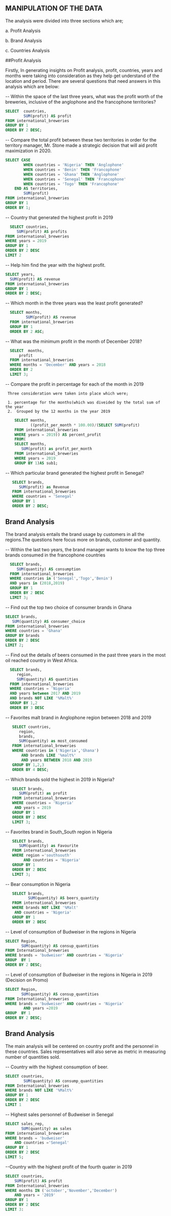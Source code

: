## MANIPULATION OF THE DATA

The analysis were divided into three sections which are;

a. Profit Analysis

b. Brand Analysis

c. Countries Analysis

##Profit Analysis

Firstly, In generating insights on Profit analysis, profit, countries, years and months were taking into consideration as they help get understand of the location and period. 
There are several questions that need answers in this analysis which are below:

 --  Within the space of the last three years, what was the profit worth of the breweries, inclusive of the anglophone and the francophone territories?
 
 ```SQL
 SELECT  countries,
         SUM(profit) AS profit
 FROM international_breweries
 GROUP BY 1
 ORDER BY 2 DESC;      
 ```

  --  Compare the total profit between these two territories in order for the territory manager, Mr. Stone made a strategic decision that will aid profit maximization in 2020.
    
```SQL
SELECT CASE 
		WHEN countries = 'Nigeria' THEN 'Anglophone'
		WHEN countries = 'Benin' THEN 'Francophone'
		WHEN countries = 'Ghana' THEN 'Anglophone'
		WHEN countries = 'Senegal' THEN 'Francophone'
		WHEN countries = 'Togo' THEN 'Francophone'	
	END AS territories,
	    SUM(profit)   
FROM international_breweries
GROUP BY 1
ORDER BY 1;
```

 -- Country that generated the highest profit in 2019
 
 ```SQL
   SELECT countries, 
   	  SUM(profit) AS profits
 FROM international_breweries
 WHERE years = 2019
 GROUP BY 1
 ORDER BY 2 DESC
 LIMIT 2
 
 ```
 
-- Help him find the year with the highest profit.
  ```SQL
 SELECT years,
 	SUM(profit) AS revenue
 FROM international_breweries
 GROUP BY 1
 ORDER BY 2 DESC;
 ```
 
 -- Which month in the three years was the least profit generated?
  ```SQL
    SELECT months,
           SUM(profit) AS revenue
    FROM international_breweries
    GROUP BY 1
    ORDER BY 2 ASC;
   ```

 -- What was the minimum profit in the month of December 2018?
  ```SQL
    SELECT  months,
	    profit
    FROM international_breweries
    WHERE months = 'December' AND years = 2018
    ORDER BY 2 
    LIMIT 3;
   ```  
     
     
  -- Compare the profit in percentage for each of the month in 2019
     
     Three consideration were taken into place which were;
   
     1. percentage for the months(which was diveided by the total sum of the year
     2.  Grouped by the 12 months in the year 2019
   
 ```SQL
     SELECT months, 
            ((profit_per_month * 100.00)/(SELECT SUM(profit)
     FROM international_breweries
     WHERE years = 2019)) AS percent_profit			
     FROM(
     SELECT months,
	    SUM(profit) as profit_per_month
     FROM international_breweries
     WHERE years = 2019
     GROUP BY 1)AS sub1;
  ```
     
     
  -- Which particular brand generated the highest profit in Senegal?
     
  ```SQL 
     SELECT brands,
	    SUM(profit) as Revenue
     FROM international_breweries
     WHERE countries = 'Senegal'
     GROUP BY 1
     ORDER BY 2 DESC;
  ```
     
 ## Brand Analysis
     
The brand analysis entails the brand usage by customers in all the regions.The questions here focus more on brands, customer and quantity. 


  -- Within the last two years, the brand manager wants to know the top three brands consumed in the francophone countries
    
  ```SQL 
    SELECT brands,
	   SUM(quantity) AS consumption
    FROM international_breweries
    WHERE countries in ('Senegal','Togo','Benin')
	AND years in (2018,2019)
    GROUP BY 1
    ORDER BY 2 DESC
    LIMIT 3;
  ```
    
    
-- Find out the top two choice of consumer brands in Ghana
   
   
   ```SQL
   SELECT brands,
	  SUM(quantity) AS consumer_choice
   FROM international_breweries
   WHERE countries = 'Ghana'
   GROUP BY brands
   ORDER BY 2 DESC 
   LIMIT 2;
   ```

  --  Find out the details of beers consumed in the past three years in the most oil reached country in West Africa.
    
    
  ```SQL
    SELECT brands,
	   region,
	   SUM(quantity) AS quantities
    FROM international_breweries
    WHERE countries = 'Nigeria'
	AND years between 2017 AND 2019
	AND brands NOT LIKE '%Malt%'
    GROUP BY 1,2
    ORDER BY 3 DESC
  ```
    
    
  -- Favorites malt brand in Anglophone region between 2018 and 2019
   
   
 ```SQL
    SELECT countries,
	   region,
	   brands,
	   SUM(quantity) as most_consumed
    FROM international_breweries
    WHERE countries in ('Nigeria','Ghana')
		AND brands LIKE '%malt%'
		AND years BETWEEN 2018 AND 2019
    GROUP BY 1,2,3
    ORDER BY 4 DESC;
   ```


-- Which brands sold the highest in 2019 in Nigeria?

```SQL
   SELECT brands,
	  SUM(profit) as profit
   FROM international_breweries
   WHERE countries = 'Nigeria'
	AND years = 2019
   GROUP BY 1
   ORDER BY 2 DESC
   LIMIT 3;
```


-- Favorites brand in South_South region in Nigeria

```SQL
   SELECT brands,
	  SUM(quantity) as Favourite
   FROM international_breweries
   WHERE region ='southsouth'
		AND countries = 'Nigeria'
   GROUP BY 1
   ORDER BY 2 DESC
   LIMIT 3;
   ```
    
-- Bear consumption in Nigeria

```SQL
   SELECT brands,
          SUM(quantity) AS beers_quantity
   FROM international_breweries
   WHERE brands NOT LIKE '%Malt'
	AND countries = 'Nigeria'
   GROUP BY 1
   ORDER BY 2 DESC
   ```

-- Level of consumption of Budweiser in the regions in Nigeria

```SQL
SELECT Region,
       SUM(quantity) AS consup_quantities
FROM International_breweries
WHERE brands = 'budweiser' AND countries = 'Nigeria'
GROUP  BY 1
ORDER BY 2 DESC;
```

-- Level of consumption of Budweiser in the regions in Nigeria in 2019 (Decision on Promo)

```SQL
SELECT Region,
       SUM(quantity) AS consup_quantities
FROM International_breweries
WHERE brands = 'budweiser' AND countries = 'Nigeria'
		AND years =2019
GROUP  BY 1
ORDER BY 2 DESC;
  ```

## Brand Analysis

The main analysis will be centered on country profit and the personnel in these countries. Sales representatives will also serve as metric in measuring number of quantities sold. 

-- Country with the highest consumption of beer.

```Sql
SELECT countries,
		SUM(quantity) AS consump_quantities
FROM International_breweries
WHERE brands NOT LIKE '%Malt%'
GROUP BY 1
ORDER BY 2 DESC
LIMIT 1
```



-- Highest sales personnel of Budweiser in Senegal

```sql
SELECT sales_rep,
       SUM(quantity) as sales
FROM international_breweries
WHERE brands = 'budweiser' 
	AND countries ='Senegal'
GROUP BY 1
ORDER BY 2 DESC
LIMIT 5;
```


--Country with the highest profit of the fourth quater in 2019

```SQL
SELECT countries,
	SUM(profit) AS profit
FROM International_breweries
WHERE months IN ('october','November','December')
	AND years = '2019'
GROUP BY 1
ORDER BY 2 DESC
LIMIT 3:
```
